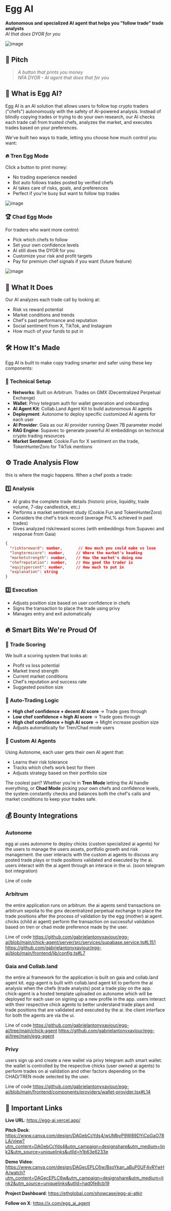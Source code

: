 # Egg AI

**Autonomous and specialized AI agent that helps you "follow trade" trade analysts**  
_AI that does DYOR for you_

![image](https://github.com/user-attachments/assets/59ee468f-c2e3-4370-96db-d5774e472fab)

## 🎯 Pitch
> *A button that prints you money*  
> *NFA DYOR - AI agent that does that for you*

## 🥚 What is Egg AI?
Egg AI is an AI solution that allows users to follow top crypto traders ("chefs") autonomously with the safety of AI-powered analysis. Instead of blindly copying trades or trying to do your own research, our AI checks each trade call from trusted chefs, analyzes the market, and executes trades based on your preferences.

We've built two ways to trade, letting you choose how much control you want:

### 🔥 Tren Egg Mode
Click a button to print money:
- No trading experience needed
- Bot auto follows trades posted by verified chefs
- AI takes care of risks, goals, and preferences
- Perfect if you're busy but want to follow top trades

![image](https://github.com/user-attachments/assets/848c9dd4-de60-46c4-b219-f768bf002144)

### 🏆 Chad Egg Mode
For traders who want more control:
- Pick which chefs to follow
- Set your own confidence levels
- AI still does the DYOR for you
- Customize your risk and profit targets
- Pay for premium chef signals if you want (future feature)

![image](https://github.com/user-attachments/assets/100c3f50-16bf-41e6-89c5-6784bff96148)

## 🤖 What It Does
Our AI analyzes each trade call by looking at:
- Risk vs reward potential
- Market conditions and trends
- Chef's past performance and reputation
- Social sentiment from X, TikTok, and Instagram
- How much of your funds to put in

## 🛠 How It's Made
Egg AI is built to make copy trading smarter and safer using these key components:

### 🔧 Technical Setup
- **Networks**: Built on Arbitrum. Trades on GMX (Decentralized Perpetual Exchange)
- **Wallet**: Privy telegram auth for wallet generation and onboarding
- **AI Agent Kit**: Collab.Land Agent Kit to build autonomous AI agents
- **Deployment**: Autonome to deploy specific customized AI agents for each user
- **AI Provider**: Gaia as our AI provider running Qwen 7B parameter model
- **RAG Engine**: Supavec to generate powerful AI embeddings on technical crypto trading resources
- **Market Sentiment**: Cookie.Fun for X sentiment on the trade, TokenHunterZoro for TikTok mentions

## ⚙️ Trade Analysis Flow
this is where the magic happens. When a chef posts a trade:

### 1️⃣ **Analysis**
- AI grabs the complete trade details (historic price, liquidity, trade volume, 7-day candlestick, etc.)
- Performs a market sentiment study (Cookie.Fun and TokenHunterZoro)
- Considers the chef's track record (average PnL% achieved in past trades)
- Gives analyzed risk/reward scores (with embeddings from Supavec and response from Gaia)

```json
{
  "risktoreward": number,       // How much you could make vs lose
  "longtermscore": number,     // Where the market's heading
  "marketstrength": number,    // How the market's doing now
  "chefreputation": number,    // How good the trader is
  "equitypercent": number,     // How much to put in
  "explanation": string   
}
```

### 2️⃣ **Execution**
- Adjusts position size based on user confidence in chefs
- Signs the transaction to place the trade using privy
- Manages entry and exit automatically

## 🔥 Smart Bits We're Proud Of

### 🎯 Trade Scoring
We built a scoring system that looks at:
- Profit vs loss potential
- Market trend strength
- Current market conditions
- Chef's reputation and success rate
- Suggested position size

### 🤖 Auto-Trading Logic
- **High chef confidence + decent AI score** → Trade goes through
- **Low chef confidence + high AI score** → Trade goes through
- **High chef confidence + high AI score** → Might increase position size
- Adjusts automatically for Tren/Chad mode users

### 🤝 Custom AI Agents
Using Autonome, each user gets their own AI agent that:
- Learns their risk tolerance
- Tracks which chefs work best for them
- Adjusts strategy based on their portfolio size

The coolest part? Whether you're in **Tren Mode** letting the AI handle everything, or **Chad Mode** picking your own chefs and confidence levels, the system constantly checks and balances both the chef's calls and market conditions to keep your trades safe.

## 💰 Bounty Integrations

### Autonome

egg ai uses autonome to deploy chicks (custom specialized ai agents) for the users to manage the users assets, portfolio growth and risk management. the user interacts with the custom ai agents to discuss any posted trade plays or trade positions validated and executed by the ai. users interact with the ai agent through an interace in the ui. (soon telegram bot integration)  

Line of code

### Arbitrum

the entire application runs on arbitrum. the ai agents send transactions on arbitrum sepolia to the gmx decentralized perpetual exchange to place the trade positions after the process of validation by the egg (mother) ai agent. chicks (child ai agent) perform the transaction on successful validation based on tren or chad mode preference made by the user.

Line of code
https://github.com/gabrielantonyxaviour/egg-ai/blob/main/chick-agent/server/src/services/supabase.service.ts#L151
https://github.com/gabrielantonyxaviour/egg-ai/blob/main/frontend/lib/config.ts#L7

### Gaia and Collab.land

the entire ai framework for the application is built on gaia and collab.land agent kit. egg-agent is built with collab.land agent kit to perform the ai analysis when the chefs (trade analysts) post a trade play on the app. chick-agent is a hosted template uploaded on autonome which will be deployed for each user on signing up a new profile in the app. users interact with their respective chick agents to better understand trade plays and trade positions that are validated and executed by the ai. the client interface for both the agents are via the ui.

Line of code
https://github.com/gabrielantonyxaviour/egg-ai/tree/main/chick-agent
https://github.com/gabrielantonyxaviour/egg-ai/tree/main/egg-agent

### Privy

users sign up and create a new wallet via privy telegram auth smart wallet. the wallet is controlled by the respective chicks (user owned ai agents) to perform trades on ai validation and other factors depending on the CHAD/TREN mode selected by the user.

Line of code
https://github.com/gabrielantonyxaviour/egg-ai/blob/main/frontend/components/providers/wallet-provider.tsx#L14

## 🔗 Important Links

**Live URL**: https://egg-ai.vercel.app/

**Pitch Deck**: https://www.canva.com/design/DAGebCcYds4/wUMbyP9W89DYiCpGaO78LA/view?utm_content=DAGebCcYds4&utm_campaign=designshare&utm_medium=link2&utm_source=uniquelinks&utlId=h1b63e6233e

**Demo Video**: https://www.canva.com/design/DAGecEPLC6w/BsoYkan_aBuP0UF4vRYwHA/watch?utm_content=DAGecEPLC6w&utm_campaign=designshare&utm_medium=link2&utm_source=uniquelinks&utlId=had0fe8cb19

**Project Dashboard**: https://ethglobal.com/showcase/egg-ai-atkir

**Follow on X**: https://x.com/egg_ai_agent

